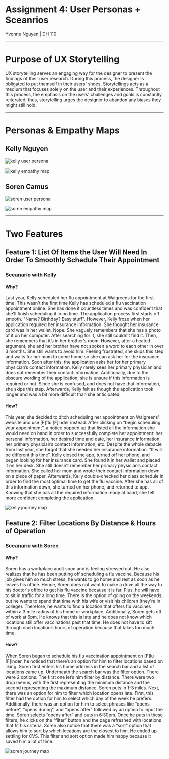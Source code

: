 # Assignment 4: User Personas + Sceanrios 

Yvonne Nguyen | DH 110

---

# Purpose of UX Storytelling 
UX storytelling serves an engaging way for the designer to present the findings of their user research. During this process, the designer is obligated to put themself in their users' shoes. Storytellings acts as a medium that focuses solely on the user and their experiences. Throughout this process, the emphasis on the users' challenges and goals is constantly reiterated; thus, storytelling urges the designer to abandon any biases they might still hold. 

---

# Personas & Empathy Maps

## Kelly Nguyen
![kelly user persona](https://s3.us-west-2.amazonaws.com/secure.notion-static.com/4a18e27d-576e-4166-9b52-78baa013dd03/kelly_persona.png?X-Amz-Algorithm=AWS4-HMAC-SHA256&X-Amz-Credential=AKIAT73L2G45O3KS52Y5%2F20211026%2Fus-west-2%2Fs3%2Faws4_request&X-Amz-Date=20211026T044044Z&X-Amz-Expires=86400&X-Amz-Signature=4c5c0c3ac3e17732567c47cc97a7db0ed0436ea5796528bd971d16c7bb2093e7&X-Amz-SignedHeaders=host&response-content-disposition=filename%20%3D%22kelly%2520persona.png%22)

![kelly empathy map](https://s3.us-west-2.amazonaws.com/secure.notion-static.com/7089514e-a038-4e06-8cec-bc3dc69e4977/kelly_empathy_map.png?X-Amz-Algorithm=AWS4-HMAC-SHA256&X-Amz-Credential=AKIAT73L2G45O3KS52Y5%2F20211026%2Fus-west-2%2Fs3%2Faws4_request&X-Amz-Date=20211026T044537Z&X-Amz-Expires=86400&X-Amz-Signature=39103d2275f91cb1326b7a2c900f813c6e2c3cd2095b1cb75d1ea955c934a829&X-Amz-SignedHeaders=host&response-content-disposition=filename%20%3D%22kelly%2520empathy%2520map.png%22)

## Soren Camus
![soren user persona](https://s3.us-west-2.amazonaws.com/secure.notion-static.com/c82aee37-a614-4274-85ab-aa3d341956cc/soren_persona.png?X-Amz-Algorithm=AWS4-HMAC-SHA256&X-Amz-Credential=AKIAT73L2G45O3KS52Y5%2F20211026%2Fus-west-2%2Fs3%2Faws4_request&X-Amz-Date=20211026T044357Z&X-Amz-Expires=86400&X-Amz-Signature=d4e5b5872470e52491e107c972a82bb544b67858c7f1f7bb85cd3b7bc1b5babe&X-Amz-SignedHeaders=host&response-content-disposition=filename%20%3D%22soren%2520persona.png%22)

![soren empathy map](https://s3.us-west-2.amazonaws.com/secure.notion-static.com/d7227fad-8d8e-4799-8d60-545804589bcc/soren_empathy_map.png?X-Amz-Algorithm=AWS4-HMAC-SHA256&X-Amz-Credential=AKIAT73L2G45O3KS52Y5%2F20211026%2Fus-west-2%2Fs3%2Faws4_request&X-Amz-Date=20211026T044810Z&X-Amz-Expires=86400&X-Amz-Signature=313636dac7600d613c5d6bb162ac2854a9e27d73011ede3771e881c7e2351302&X-Amz-SignedHeaders=host&response-content-disposition=filename%20%3D%22soren%2520empathy%2520map.png%22)

---

# Two Features 

## Feature 1: List Of Items the User Will Need In Order To Smoothly Schedule Their Appointment

### Sceanario with Kelly

#### Why?
Last year, Kelly scheduled her flu appointment at Walgreens for the first time. This wasn't the first time Kelly has scheduled a flu vaccination appointment online. She has done it countless times and was confident that she'll finish scheduling it in no time. The application process first starts off smooth. "Name? Birthday? Easy stuff". However, Kelly froze when her application required her insurance information. She thought her insurance card was in her wallet. Nope. She vaguely remembers that she has a photo of it on her computer. After searching for it, she still couldn’t find it. Then, she remembers that it’s in her brother’s room. However, after a heated argument, she and her brother have not spoken a word to each other in over 3 months. She still wants to avoid him. Feeling frustrated, she skips this step and waits for her mom to come home so she can ask her for the insurance information. Soon after this, the application asks her for her primary physician’s contact information. Kelly rarely sees her primary physician and does not remember their contact information. Additionally, due to the obscure wording of the application, she is unsure if this information is required or not. Since she is confused, and does not have that information, she skips this step. Afterwards, Kelly felt as though the application took longer and was a bit more difficult than she anticipated. 

#### How?
This year, she decided to ditch scheduling her appointment on Walgreens' website and use [F]flu [F]inder instead. After clicking on “begin scheduling your appointment”, a notice popped up that listed all the information she would need on hand in order to successfully complete her appointment: her personal information, her desired time and date, her insurance information, her primary physician’s contact information, etc. Despite the whole debacle from last year, she forgot that she needed her insurance information. “It will be different this time”. Kelly closed the app, turned off her phone, and began looking for her insurance card. She found it in her wallet and placed it on her desk. She still doesn’t remember her primary physician’s contact information. She called her mom and wrote their contact information down on a piece of paper. Afterwards, Kelly double-checked her class schedule in order to find the most optimal time to get the flu vaccine. After she has all of this information down, she turned on her phone, and returned to app. Knowing that she has all the required information ready at hand, she felt more confident completing the application. 

![kelly journey map](https://s3.us-west-2.amazonaws.com/secure.notion-static.com/71e3a8f9-8947-4473-b5f5-2281b64dca4b/kelly_user_journey.png?X-Amz-Algorithm=AWS4-HMAC-SHA256&X-Amz-Credential=AKIAT73L2G45O3KS52Y5%2F20211026%2Fus-west-2%2Fs3%2Faws4_request&X-Amz-Date=20211026T045325Z&X-Amz-Expires=86400&X-Amz-Signature=b6a61ea0fe0e19d929eef2e3a948c467e6033215eb6e06cee78f852848f777a8&X-Amz-SignedHeaders=host&response-content-disposition=filename%20%3D%22kelly%2520user%2520journey.png%22)

## Feature 2: Filter Locations By Distance & Hours of Operation

### Sceanario with Soren

#### Why?
Soren has a workplace audit soon and is feeling stressed out. He also realizes that he has been putting off scheduling a flu vaccine. Because his job gives him so much stress, he wants to go home and rest as soon as he leaves his office. Hence, Soren does not want to make a drive all the way to his doctor's office to get his flu vaccine because it is far. Plus, he will have to sit in traffic for a long time. There is the option of going on the weekends, but he wants to spend that time with his wife or visit his children (they're in college). Therefore, he wants to find a location that offers flu vaccines within a 3 mile radius of his home or workplace. Additionally, Soren gets off of work at 6pm. He knows that this is late and he does not know which locations still offer vaccinations past that time. He does not have to sift through each location’s hours of operation because that takes too much time.

#### How?
When Soren began to schedule his flu vaccination appointment on [F]lu [F]inder, he noticed that there’s an option for him to filter locations based on liking. Soren first enters his home address in the search bar and a list of locations came up. Underneath the search bar was the filter option. There were 2 options. The first one let’s him filter by distance. There were two drop menus, with the first representing the minimum distance and the second representing the maximum distance. Soren puts in 1-3 miles. Next, there was an option for him to filter which location opens late. First, this filter had the option for him to select which day of the week he prefers. Additionally, there was an option for him to select phrases like “opens before”, “opens during”, and “opens after” followed by an option to input the time. Soren selects “opens after” and puts in 6:30pm. Once he puts in these filters, he clicks on the “filter” button and the page refreshed with locations that fit his criteria. Soren also notice that there was a “sort” option that allows him to sort by which locations are the closest to him. He ended up settling for CVS. This filter and sort option made him happy because it saved him a lot of time.

![soren journey map](https://s3.us-west-2.amazonaws.com/secure.notion-static.com/07af7e10-0830-4a26-af84-9ab737892069/soren_user_journey.png?X-Amz-Algorithm=AWS4-HMAC-SHA256&X-Amz-Credential=AKIAT73L2G45O3KS52Y5%2F20211026%2Fus-west-2%2Fs3%2Faws4_request&X-Amz-Date=20211026T045500Z&X-Amz-Expires=86400&X-Amz-Signature=1e07a7f879d8112b631a88301b36dceeaa8c7127095540ae3218ba1ba45bbf7e&X-Amz-SignedHeaders=host&response-content-disposition=filename%20%3D%22soren%2520user%2520journey.png%22)

